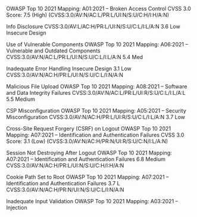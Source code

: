 OWASP Top 10 2021 Mapping: A01:2021 – Broken Access Control
CVSS 3.0 Score: 7.5 (High) (CVSS:3.0/AV:N/AC:L/PR:L/UI:N/S:U/C:H/I:H/A:N)


Info Disclosure
CVSS:3.0/AV:L/AC:H/PR:L/UI:N/S:U/C:L/I:L/A:N    3.6 Low
Insecure Design


 Use of Vulnerable Components
 OWASP Top 10 2021 Mapping: A06:2021 – Vulnerable and Outdated Components
 CVSS:3.0/AV:N/AC:L/PR:L/UI:N/S:U/C:L/I:L/A:N   5.4 Med


 Inadequate Error Handling
 Insecure Design
 3.1 Low
 CVSS:3.0/AV:N/AC:H/PR:L/UI:N/S:U/C:L/I:N/A:N


 Malicious File Upload
 OWASP Top 10 2021 Mapping: A08:2021 – Software and Data Integrity Failures
 CVSS:3.0/AV:N/AC:L/PR:L/UI:R/S:U/C:L/I:L/A:L  5.5 Medium


 CSP Misconfiguration
 OWASP Top 10 2021 Mapping: A05:2021 – Security Misconfiguration
 CVSS:3.0/AV:N/AC:H/PR:L/UI:R/S:U/C:L/I:L/A:N
 3.7 Low


 Cross-Site Request Forgery (CSRF) on Logout
 OWASP Top 10 2021 Mapping: A07:2021 – Identification and Authentication Failures
CVSS 3.0 Score: 3.1 (Low) (CVSS:3.0/AV:N/AC:H/PR:N/UI:R/S:U/C:N/I:L/A:N)


Session Not Destroying After Logout
OWASP Top 10 2021 Mapping: A07:2021 – Identification and Authentication Failures
6.8 Medium 
CVSS:3.0/AV:N/AC:H/PR:L/UI:N/S:U/C:H/I:H/A:N


 Cookie Path Set to Root
 OWASP Top 10 2021 Mapping: A07:2021 – Identification and Authentication Failures
 3.7 L
 CVSS:3.0/AV:N/AC:H/PR:N/UI:N/S:U/C:L/I:N/A:N



 Inadequate Input Validation
 OWASP Top 10 2021 Mapping: A03:2021 – Injection
 
